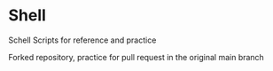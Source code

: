 # Shell
Schell Scripts for reference and practice

Forked repository, practice for pull request in the original main branch
